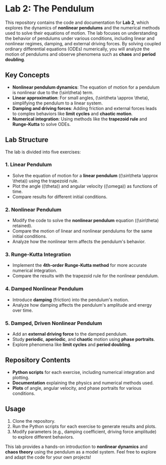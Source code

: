 # Lab 2: The Pendulum

This repository contains the code and documentation for **Lab 2**, which explores the dynamics of **nonlinear pendulums** and the numerical methods used to solve their equations of motion. The lab focuses on understanding the behavior of pendulums under various conditions, including linear and nonlinear regimes, damping, and external driving forces. By solving coupled ordinary differential equations (ODEs) numerically, you will analyze the motion of pendulums and observe phenomena such as **chaos** and **period doubling**.

## Key Concepts
- **Nonlinear pendulum dynamics**: The equation of motion for a pendulum is nonlinear due to the \(\sin\theta\) term.
- **Linear approximation**: For small angles, \(\sin\theta \approx \theta\), simplifying the pendulum to a linear system.
- **Damping and driving forces**: Adding friction and external forces leads to complex behaviors like **limit cycles** and **chaotic motion**.
- **Numerical integration**: Using methods like the **trapezoid rule** and **Runge-Kutta** to solve ODEs.

## Lab Structure

The lab is divided into five exercises:

### 1. **Linear Pendulum**
- Solve the equation of motion for a **linear pendulum** (\(\sin\theta \approx \theta\)) using the trapezoid rule.
- Plot the angle (\(\theta\)) and angular velocity (\(\omega\)) as functions of time.
- Compare results for different initial conditions.

### 2. **Nonlinear Pendulum**
- Modify the code to solve the **nonlinear pendulum** equation (\(\sin\theta\) retained).
- Compare the motion of linear and nonlinear pendulums for the same initial conditions.
- Analyze how the nonlinear term affects the pendulum's behavior.

### 3. **Runge-Kutta Integration**
- Implement the **4th-order Runge-Kutta method** for more accurate numerical integration.
- Compare the results with the trapezoid rule for the nonlinear pendulum.

### 4. **Damped Nonlinear Pendulum**
- Introduce **damping** (friction) into the pendulum's motion.
- Analyze how damping affects the pendulum's amplitude and energy over time.

### 5. **Damped, Driven Nonlinear Pendulum**
- Add an **external driving force** to the damped pendulum.
- Study **periodic**, **aperiodic**, and **chaotic** motion using **phase portraits**.
- Explore phenomena like **limit cycles** and **period doubling**.

## Repository Contents
- **Python scripts** for each exercise, including numerical integration and plotting.
- **Documentation** explaining the physics and numerical methods used.
- **Plots** of angle, angular velocity, and phase portraits for various conditions.

## Usage
1. Clone the repository.
2. Run the Python scripts for each exercise to generate results and plots.
3. Modify parameters (e.g., damping coefficient, driving force amplitude) to explore different behaviors.

This lab provides a hands-on introduction to **nonlinear dynamics** and **chaos theory** using the pendulum as a model system. Feel free to explore and adapt the code for your own projects!
